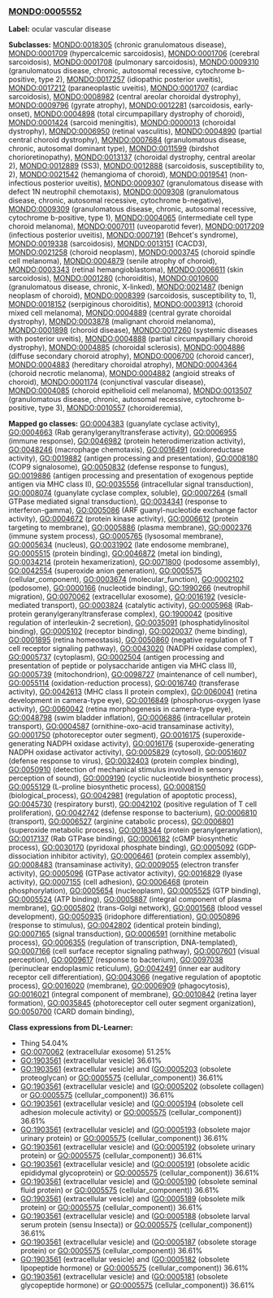 
### [MONDO:0005552](http://purl.obolibrary.org/obo/MONDO_0005552)
**Label:** ocular vascular disease

**Subclasses:** [MONDO:0018305](http://purl.obolibrary.org/obo/MONDO_0018305) (chronic granulomatous disease), [MONDO:0001709](http://purl.obolibrary.org/obo/MONDO_0001709) (hypercalcemic sarcoidosis), [MONDO:0001706](http://purl.obolibrary.org/obo/MONDO_0001706) (cerebral sarcoidosis), [MONDO:0001708](http://purl.obolibrary.org/obo/MONDO_0001708) (pulmonary sarcoidosis), [MONDO:0009310](http://purl.obolibrary.org/obo/MONDO_0009310) (granulomatous disease, chronic, autosomal recessive, cytochrome b-positive, type 2), [MONDO:0017257](http://purl.obolibrary.org/obo/MONDO_0017257) (idiopathic posterior uveitis), [MONDO:0017212](http://purl.obolibrary.org/obo/MONDO_0017212) (paraneoplastic uveitis), [MONDO:0001707](http://purl.obolibrary.org/obo/MONDO_0001707) (cardiac sarcoidosis), [MONDO:0008982](http://purl.obolibrary.org/obo/MONDO_0008982) (central areolar choroidal dystrophy), [MONDO:0009796](http://purl.obolibrary.org/obo/MONDO_0009796) (gyrate atrophy), [MONDO:0012281](http://purl.obolibrary.org/obo/MONDO_0012281) (sarcoidosis, early-onset), [MONDO:0004898](http://purl.obolibrary.org/obo/MONDO_0004898) (total circumpapillary dystrophy of choroid), [MONDO:0001424](http://purl.obolibrary.org/obo/MONDO_0001424) (sarcoid meningitis), [MONDO:0000013](http://purl.obolibrary.org/obo/MONDO_0000013) (choroidal dystrophy), [MONDO:0006950](http://purl.obolibrary.org/obo/MONDO_0006950) (retinal vasculitis), [MONDO:0004890](http://purl.obolibrary.org/obo/MONDO_0004890) (partial central choroid dystrophy), [MONDO:0007684](http://purl.obolibrary.org/obo/MONDO_0007684) (granulomatous disease, chronic, autosomal dominant type), [MONDO:0011599](http://purl.obolibrary.org/obo/MONDO_0011599) (birdshot chorioretinopathy), [MONDO:0013137](http://purl.obolibrary.org/obo/MONDO_0013137) (choroidal dystrophy, central areolar 2), [MONDO:0012889](http://purl.obolibrary.org/obo/MONDO_0012889) (SS3), [MONDO:0012888](http://purl.obolibrary.org/obo/MONDO_0012888) (sarcoidosis, susceptibility to, 2), [MONDO:0021542](http://purl.obolibrary.org/obo/MONDO_0021542) (hemangioma of choroid), [MONDO:0019541](http://purl.obolibrary.org/obo/MONDO_0019541) (non-infectious posterior uveitis), [MONDO:0009307](http://purl.obolibrary.org/obo/MONDO_0009307) (granulomatous disease with defect 1N neutrophil chemotaxis), [MONDO:0009308](http://purl.obolibrary.org/obo/MONDO_0009308) (granulomatous disease, chronic, autosomal recessive, cytochrome b-negative), [MONDO:0009309](http://purl.obolibrary.org/obo/MONDO_0009309) (granulomatous disease, chronic, autosomal recessive, cytochrome b-positive, type 1), [MONDO:0004065](http://purl.obolibrary.org/obo/MONDO_0004065) (intermediate cell type choroid melanoma), [MONDO:0007011](http://purl.obolibrary.org/obo/MONDO_0007011) (uveoparotid fever), [MONDO:0017209](http://purl.obolibrary.org/obo/MONDO_0017209) (infectious posterior uveitis), [MONDO:0007191](http://purl.obolibrary.org/obo/MONDO_0007191) (Behcet's syndrome), [MONDO:0019338](http://purl.obolibrary.org/obo/MONDO_0019338) (sarcoidosis), [MONDO:0013151](http://purl.obolibrary.org/obo/MONDO_0013151) (CACD3), [MONDO:0021258](http://purl.obolibrary.org/obo/MONDO_0021258) (choroid neoplasm), [MONDO:0003745](http://purl.obolibrary.org/obo/MONDO_0003745) (choroid spindle cell melanoma), [MONDO:0004879](http://purl.obolibrary.org/obo/MONDO_0004879) (senile atrophy of choroid), [MONDO:0003343](http://purl.obolibrary.org/obo/MONDO_0003343) (retinal hemangioblastoma), [MONDO:0006611](http://purl.obolibrary.org/obo/MONDO_0006611) (skin sarcoidosis), [MONDO:0001280](http://purl.obolibrary.org/obo/MONDO_0001280) (choroiditis), [MONDO:0010600](http://purl.obolibrary.org/obo/MONDO_0010600) (granulomatous disease, chronic, X-linked), [MONDO:0021487](http://purl.obolibrary.org/obo/MONDO_0021487) (benign neoplasm of choroid), [MONDO:0008399](http://purl.obolibrary.org/obo/MONDO_0008399) (sarcoidosis, susceptibility to, 1), [MONDO:0018152](http://purl.obolibrary.org/obo/MONDO_0018152) (serpiginous choroiditis), [MONDO:0003913](http://purl.obolibrary.org/obo/MONDO_0003913) (choroid mixed cell melanoma), [MONDO:0004889](http://purl.obolibrary.org/obo/MONDO_0004889) (central gyrate choroidal dystrophy), [MONDO:0003878](http://purl.obolibrary.org/obo/MONDO_0003878) (malignant choroid melanoma), [MONDO:0001898](http://purl.obolibrary.org/obo/MONDO_0001898) (choroid disease), [MONDO:0017260](http://purl.obolibrary.org/obo/MONDO_0017260) (systemic diseases with posterior uveitis), [MONDO:0004888](http://purl.obolibrary.org/obo/MONDO_0004888) (partial circumpapillary choroid dystrophy), [MONDO:0004885](http://purl.obolibrary.org/obo/MONDO_0004885) (choroidal sclerosis), [MONDO:0004886](http://purl.obolibrary.org/obo/MONDO_0004886) (diffuse secondary choroid atrophy), [MONDO:0006700](http://purl.obolibrary.org/obo/MONDO_0006700) (choroid cancer), [MONDO:0004883](http://purl.obolibrary.org/obo/MONDO_0004883) (hereditary choroidal atrophy), [MONDO:0004364](http://purl.obolibrary.org/obo/MONDO_0004364) (choroid necrotic melanoma), [MONDO:0004882](http://purl.obolibrary.org/obo/MONDO_0004882) (angioid streaks of choroid), [MONDO:0001174](http://purl.obolibrary.org/obo/MONDO_0001174) (conjunctival vascular disease), [MONDO:0004085](http://purl.obolibrary.org/obo/MONDO_0004085) (choroid epithelioid cell melanoma), [MONDO:0013507](http://purl.obolibrary.org/obo/MONDO_0013507) (granulomatous disease, chronic, autosomal recessive, cytochrome b-positive, type 3), [MONDO:0010557](http://purl.obolibrary.org/obo/MONDO_0010557) (choroideremia), 

**Mapped go classes:** [GO:0004383](http://purl.obolibrary.org/obo/GO_0004383) (guanylate cyclase activity), [GO:0004663](http://purl.obolibrary.org/obo/GO_0004663) (Rab geranylgeranyltransferase activity), [GO:0006955](http://purl.obolibrary.org/obo/GO_0006955) (immune response), [GO:0046982](http://purl.obolibrary.org/obo/GO_0046982) (protein heterodimerization activity), [GO:0048246](http://purl.obolibrary.org/obo/GO_0048246) (macrophage chemotaxis), [GO:0016491](http://purl.obolibrary.org/obo/GO_0016491) (oxidoreductase activity), [GO:0019882](http://purl.obolibrary.org/obo/GO_0019882) (antigen processing and presentation), [GO:0008180](http://purl.obolibrary.org/obo/GO_0008180) (COP9 signalosome), [GO:0050832](http://purl.obolibrary.org/obo/GO_0050832) (defense response to fungus), [GO:0019886](http://purl.obolibrary.org/obo/GO_0019886) (antigen processing and presentation of exogenous peptide antigen via MHC class II), [GO:0035556](http://purl.obolibrary.org/obo/GO_0035556) (intracellular signal transduction), [GO:0008074](http://purl.obolibrary.org/obo/GO_0008074) (guanylate cyclase complex, soluble), [GO:0007264](http://purl.obolibrary.org/obo/GO_0007264) (small GTPase mediated signal transduction), [GO:0034341](http://purl.obolibrary.org/obo/GO_0034341) (response to interferon-gamma), [GO:0005086](http://purl.obolibrary.org/obo/GO_0005086) (ARF guanyl-nucleotide exchange factor activity), [GO:0004672](http://purl.obolibrary.org/obo/GO_0004672) (protein kinase activity), [GO:0006612](http://purl.obolibrary.org/obo/GO_0006612) (protein targeting to membrane), [GO:0005886](http://purl.obolibrary.org/obo/GO_0005886) (plasma membrane), [GO:0002376](http://purl.obolibrary.org/obo/GO_0002376) (immune system process), [GO:0005765](http://purl.obolibrary.org/obo/GO_0005765) (lysosomal membrane), [GO:0005634](http://purl.obolibrary.org/obo/GO_0005634) (nucleus), [GO:0031902](http://purl.obolibrary.org/obo/GO_0031902) (late endosome membrane), [GO:0005515](http://purl.obolibrary.org/obo/GO_0005515) (protein binding), [GO:0046872](http://purl.obolibrary.org/obo/GO_0046872) (metal ion binding), [GO:0034214](http://purl.obolibrary.org/obo/GO_0034214) (protein hexamerization), [GO:0071800](http://purl.obolibrary.org/obo/GO_0071800) (podosome assembly), [GO:0042554](http://purl.obolibrary.org/obo/GO_0042554) (superoxide anion generation), [GO:0005575](http://purl.obolibrary.org/obo/GO_0005575) (cellular_component), [GO:0003674](http://purl.obolibrary.org/obo/GO_0003674) (molecular_function), [GO:0002102](http://purl.obolibrary.org/obo/GO_0002102) (podosome), [GO:0000166](http://purl.obolibrary.org/obo/GO_0000166) (nucleotide binding), [GO:1990266](http://purl.obolibrary.org/obo/GO_1990266) (neutrophil migration), [GO:0070062](http://purl.obolibrary.org/obo/GO_0070062) (extracellular exosome), [GO:0016192](http://purl.obolibrary.org/obo/GO_0016192) (vesicle-mediated transport), [GO:0003824](http://purl.obolibrary.org/obo/GO_0003824) (catalytic activity), [GO:0005968](http://purl.obolibrary.org/obo/GO_0005968) (Rab-protein geranylgeranyltransferase complex), [GO:1900042](http://purl.obolibrary.org/obo/GO_1900042) (positive regulation of interleukin-2 secretion), [GO:0035091](http://purl.obolibrary.org/obo/GO_0035091) (phosphatidylinositol binding), [GO:0005102](http://purl.obolibrary.org/obo/GO_0005102) (receptor binding), [GO:0020037](http://purl.obolibrary.org/obo/GO_0020037) (heme binding), [GO:0001895](http://purl.obolibrary.org/obo/GO_0001895) (retina homeostasis), [GO:0050860](http://purl.obolibrary.org/obo/GO_0050860) (negative regulation of T cell receptor signaling pathway), [GO:0043020](http://purl.obolibrary.org/obo/GO_0043020) (NADPH oxidase complex), [GO:0005737](http://purl.obolibrary.org/obo/GO_0005737) (cytoplasm), [GO:0002504](http://purl.obolibrary.org/obo/GO_0002504) (antigen processing and presentation of peptide or polysaccharide antigen via MHC class II), [GO:0005739](http://purl.obolibrary.org/obo/GO_0005739) (mitochondrion), [GO:0098727](http://purl.obolibrary.org/obo/GO_0098727) (maintenance of cell number), [GO:0055114](http://purl.obolibrary.org/obo/GO_0055114) (oxidation-reduction process), [GO:0016740](http://purl.obolibrary.org/obo/GO_0016740) (transferase activity), [GO:0042613](http://purl.obolibrary.org/obo/GO_0042613) (MHC class II protein complex), [GO:0060041](http://purl.obolibrary.org/obo/GO_0060041) (retina development in camera-type eye), [GO:0016849](http://purl.obolibrary.org/obo/GO_0016849) (phosphorus-oxygen lyase activity), [GO:0060042](http://purl.obolibrary.org/obo/GO_0060042) (retina morphogenesis in camera-type eye), [GO:0048798](http://purl.obolibrary.org/obo/GO_0048798) (swim bladder inflation), [GO:0006886](http://purl.obolibrary.org/obo/GO_0006886) (intracellular protein transport), [GO:0004587](http://purl.obolibrary.org/obo/GO_0004587) (ornithine-oxo-acid transaminase activity), [GO:0001750](http://purl.obolibrary.org/obo/GO_0001750) (photoreceptor outer segment), [GO:0016175](http://purl.obolibrary.org/obo/GO_0016175) (superoxide-generating NADPH oxidase activity), [GO:0016176](http://purl.obolibrary.org/obo/GO_0016176) (superoxide-generating NADPH oxidase activator activity), [GO:0005829](http://purl.obolibrary.org/obo/GO_0005829) (cytosol), [GO:0051607](http://purl.obolibrary.org/obo/GO_0051607) (defense response to virus), [GO:0032403](http://purl.obolibrary.org/obo/GO_0032403) (protein complex binding), [GO:0050910](http://purl.obolibrary.org/obo/GO_0050910) (detection of mechanical stimulus involved in sensory perception of sound), [GO:0009190](http://purl.obolibrary.org/obo/GO_0009190) (cyclic nucleotide biosynthetic process), [GO:0055129](http://purl.obolibrary.org/obo/GO_0055129) (L-proline biosynthetic process), [GO:0008150](http://purl.obolibrary.org/obo/GO_0008150) (biological_process), [GO:0042981](http://purl.obolibrary.org/obo/GO_0042981) (regulation of apoptotic process), [GO:0045730](http://purl.obolibrary.org/obo/GO_0045730) (respiratory burst), [GO:0042102](http://purl.obolibrary.org/obo/GO_0042102) (positive regulation of T cell proliferation), [GO:0042742](http://purl.obolibrary.org/obo/GO_0042742) (defense response to bacterium), [GO:0006810](http://purl.obolibrary.org/obo/GO_0006810) (transport), [GO:0006527](http://purl.obolibrary.org/obo/GO_0006527) (arginine catabolic process), [GO:0006801](http://purl.obolibrary.org/obo/GO_0006801) (superoxide metabolic process), [GO:0018344](http://purl.obolibrary.org/obo/GO_0018344) (protein geranylgeranylation), [GO:0017137](http://purl.obolibrary.org/obo/GO_0017137) (Rab GTPase binding), [GO:0006182](http://purl.obolibrary.org/obo/GO_0006182) (cGMP biosynthetic process), [GO:0030170](http://purl.obolibrary.org/obo/GO_0030170) (pyridoxal phosphate binding), [GO:0005092](http://purl.obolibrary.org/obo/GO_0005092) (GDP-dissociation inhibitor activity), [GO:0006461](http://purl.obolibrary.org/obo/GO_0006461) (protein complex assembly), [GO:0008483](http://purl.obolibrary.org/obo/GO_0008483) (transaminase activity), [GO:0009055](http://purl.obolibrary.org/obo/GO_0009055) (electron transfer activity), [GO:0005096](http://purl.obolibrary.org/obo/GO_0005096) (GTPase activator activity), [GO:0016829](http://purl.obolibrary.org/obo/GO_0016829) (lyase activity), [GO:0007155](http://purl.obolibrary.org/obo/GO_0007155) (cell adhesion), [GO:0006468](http://purl.obolibrary.org/obo/GO_0006468) (protein phosphorylation), [GO:0005654](http://purl.obolibrary.org/obo/GO_0005654) (nucleoplasm), [GO:0005525](http://purl.obolibrary.org/obo/GO_0005525) (GTP binding), [GO:0005524](http://purl.obolibrary.org/obo/GO_0005524) (ATP binding), [GO:0005887](http://purl.obolibrary.org/obo/GO_0005887) (integral component of plasma membrane), [GO:0005802](http://purl.obolibrary.org/obo/GO_0005802) (trans-Golgi network), [GO:0001568](http://purl.obolibrary.org/obo/GO_0001568) (blood vessel development), [GO:0050935](http://purl.obolibrary.org/obo/GO_0050935) (iridophore differentiation), [GO:0050896](http://purl.obolibrary.org/obo/GO_0050896) (response to stimulus), [GO:0042802](http://purl.obolibrary.org/obo/GO_0042802) (identical protein binding), [GO:0007165](http://purl.obolibrary.org/obo/GO_0007165) (signal transduction), [GO:0006591](http://purl.obolibrary.org/obo/GO_0006591) (ornithine metabolic process), [GO:0006355](http://purl.obolibrary.org/obo/GO_0006355) (regulation of transcription, DNA-templated), [GO:0007166](http://purl.obolibrary.org/obo/GO_0007166) (cell surface receptor signaling pathway), [GO:0007601](http://purl.obolibrary.org/obo/GO_0007601) (visual perception), [GO:0009617](http://purl.obolibrary.org/obo/GO_0009617) (response to bacterium), [GO:0097038](http://purl.obolibrary.org/obo/GO_0097038) (perinuclear endoplasmic reticulum), [GO:0042491](http://purl.obolibrary.org/obo/GO_0042491) (inner ear auditory receptor cell differentiation), [GO:0043066](http://purl.obolibrary.org/obo/GO_0043066) (negative regulation of apoptotic process), [GO:0016020](http://purl.obolibrary.org/obo/GO_0016020) (membrane), [GO:0006909](http://purl.obolibrary.org/obo/GO_0006909) (phagocytosis), [GO:0016021](http://purl.obolibrary.org/obo/GO_0016021) (integral component of membrane), [GO:0010842](http://purl.obolibrary.org/obo/GO_0010842) (retina layer formation), [GO:0035845](http://purl.obolibrary.org/obo/GO_0035845) (photoreceptor cell outer segment organization), [GO:0050700](http://purl.obolibrary.org/obo/GO_0050700) (CARD domain binding), 

**Class expressions from DL-Learner:**

- Thing 54.04%
- [GO:0070062](http://purl.obolibrary.org/obo/GO_0070062) (extracellular exosome) 51.25%
- [GO:1903561](http://purl.obolibrary.org/obo/GO_1903561) (extracellular vesicle) 36.61%
- [GO:1903561](http://purl.obolibrary.org/obo/GO_1903561) (extracellular vesicle) and ([GO:0005203](http://purl.obolibrary.org/obo/GO_0005203) (obsolete proteoglycan) or [GO:0005575](http://purl.obolibrary.org/obo/GO_0005575) (cellular_component)) 36.61%
- [GO:1903561](http://purl.obolibrary.org/obo/GO_1903561) (extracellular vesicle) and ([GO:0005202](http://purl.obolibrary.org/obo/GO_0005202) (obsolete collagen) or [GO:0005575](http://purl.obolibrary.org/obo/GO_0005575) (cellular_component)) 36.61%
- [GO:1903561](http://purl.obolibrary.org/obo/GO_1903561) (extracellular vesicle) and ([GO:0005194](http://purl.obolibrary.org/obo/GO_0005194) (obsolete cell adhesion molecule activity) or [GO:0005575](http://purl.obolibrary.org/obo/GO_0005575) (cellular_component)) 36.61%
- [GO:1903561](http://purl.obolibrary.org/obo/GO_1903561) (extracellular vesicle) and ([GO:0005193](http://purl.obolibrary.org/obo/GO_0005193) (obsolete major urinary protein) or [GO:0005575](http://purl.obolibrary.org/obo/GO_0005575) (cellular_component)) 36.61%
- [GO:1903561](http://purl.obolibrary.org/obo/GO_1903561) (extracellular vesicle) and ([GO:0005192](http://purl.obolibrary.org/obo/GO_0005192) (obsolete urinary protein) or [GO:0005575](http://purl.obolibrary.org/obo/GO_0005575) (cellular_component)) 36.61%
- [GO:1903561](http://purl.obolibrary.org/obo/GO_1903561) (extracellular vesicle) and ([GO:0005191](http://purl.obolibrary.org/obo/GO_0005191) (obsolete acidic epididymal glycoprotein) or [GO:0005575](http://purl.obolibrary.org/obo/GO_0005575) (cellular_component)) 36.61%
- [GO:1903561](http://purl.obolibrary.org/obo/GO_1903561) (extracellular vesicle) and ([GO:0005190](http://purl.obolibrary.org/obo/GO_0005190) (obsolete seminal fluid protein) or [GO:0005575](http://purl.obolibrary.org/obo/GO_0005575) (cellular_component)) 36.61%
- [GO:1903561](http://purl.obolibrary.org/obo/GO_1903561) (extracellular vesicle) and ([GO:0005189](http://purl.obolibrary.org/obo/GO_0005189) (obsolete milk protein) or [GO:0005575](http://purl.obolibrary.org/obo/GO_0005575) (cellular_component)) 36.61%
- [GO:1903561](http://purl.obolibrary.org/obo/GO_1903561) (extracellular vesicle) and ([GO:0005188](http://purl.obolibrary.org/obo/GO_0005188) (obsolete larval serum protein (sensu Insecta)) or [GO:0005575](http://purl.obolibrary.org/obo/GO_0005575) (cellular_component)) 36.61%
- [GO:1903561](http://purl.obolibrary.org/obo/GO_1903561) (extracellular vesicle) and ([GO:0005187](http://purl.obolibrary.org/obo/GO_0005187) (obsolete storage protein) or [GO:0005575](http://purl.obolibrary.org/obo/GO_0005575) (cellular_component)) 36.61%
- [GO:1903561](http://purl.obolibrary.org/obo/GO_1903561) (extracellular vesicle) and ([GO:0005182](http://purl.obolibrary.org/obo/GO_0005182) (obsolete lipopeptide hormone) or [GO:0005575](http://purl.obolibrary.org/obo/GO_0005575) (cellular_component)) 36.61%
- [GO:1903561](http://purl.obolibrary.org/obo/GO_1903561) (extracellular vesicle) and ([GO:0005181](http://purl.obolibrary.org/obo/GO_0005181) (obsolete glycopeptide hormone) or [GO:0005575](http://purl.obolibrary.org/obo/GO_0005575) (cellular_component)) 36.61%


